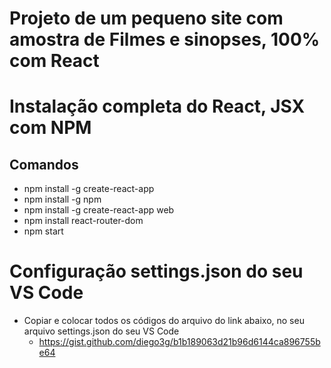 # Projeto de um pequeno site com amostra de Filmes e sinopses, 100% com React

# Instalação completa do React, JSX com NPM

## Comandos

- npm install -g create-react-app
- npm install -g npm
- npm install -g create-react-app web
- npm install react-router-dom
- npm start

# Configuração settings.json do seu VS Code

- Copiar e colocar todos os códigos do arquivo do link abaixo, no seu arquivo settings.json do seu VS Code
  - https://gist.github.com/diego3g/b1b189063d21b96d6144ca896755be64
